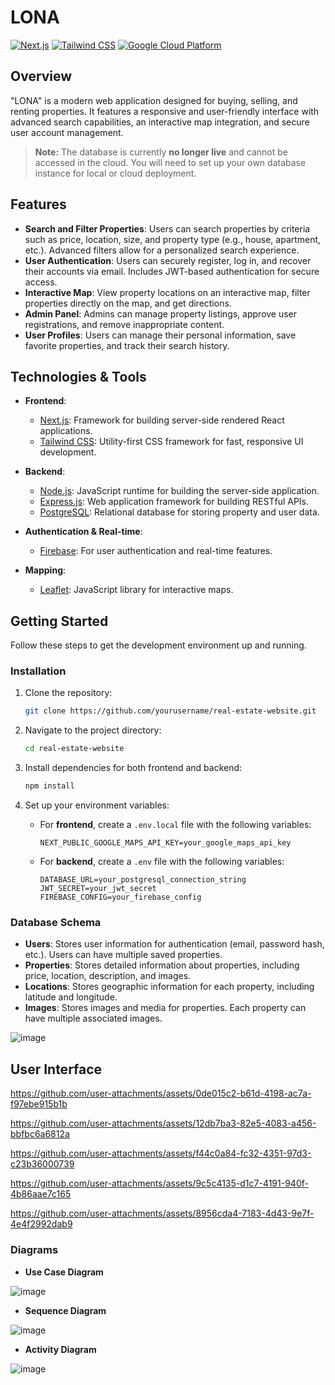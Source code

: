 # LONA
[![Next.js](https://img.shields.io/badge/Next.js-%23000000.svg?style=for-the-badge&logo=next.js&logoColor=white)](https://nextjs.org/)
[![Tailwind CSS](https://img.shields.io/badge/Tailwind%20CSS-%2338BDF8.svg?style=for-the-badge&logo=tailwind-css&logoColor=white)](https://tailwindcss.com/)
[![Google Cloud Platform](https://img.shields.io/badge/Google%20Cloud-%234285F4.svg?style=for-the-badge&logo=google-cloud&logoColor=white)](https://cloud.google.com/)

## Overview

"LONA" is a modern web application designed for buying, selling, and renting properties. It features a responsive and user-friendly interface with advanced search capabilities, an interactive map integration, and secure user account management.

> **Note:** The database is currently **no longer live** and cannot be accessed in the cloud. You will need to set up your own database instance for local or cloud deployment.

## Features

- **Search and Filter Properties**: Users can search properties by criteria such as price, location, size, and property type (e.g., house, apartment, etc.). Advanced filters allow for a personalized search experience.
- **User Authentication**: Users can securely register, log in, and recover their accounts via email. Includes JWT-based authentication for secure access.
- **Interactive Map**: View property locations on an interactive map, filter properties directly on the map, and get directions.
- **Admin Panel**: Admins can manage property listings, approve user registrations, and remove inappropriate content.
- **User Profiles**: Users can manage their personal information, save favorite properties, and track their search history.

## Technologies & Tools

- **Frontend**:
  - [Next.js](https://nextjs.org/): Framework for building server-side rendered React applications.
  - [Tailwind CSS](https://tailwindcss.com/): Utility-first CSS framework for fast, responsive UI development.

- **Backend**:
  - [Node.js](https://nodejs.org/): JavaScript runtime for building the server-side application.
  - [Express.js](https://expressjs.com/): Web application framework for building RESTful APIs.
  - [PostgreSQL](https://www.postgresql.org/): Relational database for storing property and user data.

- **Authentication & Real-time**:
  - [Firebase](https://firebase.google.com/): For user authentication and real-time features.

- **Mapping**:
  - [Leaflet](https://leafletjs.com/): JavaScript library for interactive maps.


## Getting Started

Follow these steps to get the development environment up and running.

### Installation

1. Clone the repository:

    ```bash
    git clone https://github.com/yourusername/real-estate-website.git
    ```

2. Navigate to the project directory:

    ```bash
    cd real-estate-website
    ```

3. Install dependencies for both frontend and backend:

    ```bash
    npm install
    ```

4. Set up your environment variables:

    - For **frontend**, create a `.env.local` file with the following variables:
      ```env
      NEXT_PUBLIC_GOOGLE_MAPS_API_KEY=your_google_maps_api_key
      ```

    - For **backend**, create a `.env` file with the following variables:
      ```env
      DATABASE_URL=your_postgresql_connection_string
      JWT_SECRET=your_jwt_secret
      FIREBASE_CONFIG=your_firebase_config
      ```

### Database Schema

- **Users**: Stores user information for authentication (email, password hash, etc.). Users can have multiple saved properties.
- **Properties**: Stores detailed information about properties, including price, location, description, and images.
- **Locations**: Stores geographic information for each property, including latitude and longitude.
- **Images**: Stores images and media for properties. Each property can have multiple associated images.

![image](https://github.com/user-attachments/assets/285a64c4-568c-4ceb-b230-a115ad4006a0)

## User Interface  

https://github.com/user-attachments/assets/0de015c2-b61d-4198-ac7a-f97ebe915b1b

https://github.com/user-attachments/assets/12db7ba3-82e5-4083-a456-bbfbc6a6812a

https://github.com/user-attachments/assets/f44c0a84-fc32-4351-97d3-c23b36000739

https://github.com/user-attachments/assets/9c5c4135-d1c7-4191-940f-4b86aae7c165

https://github.com/user-attachments/assets/8956cda4-7183-4d43-9e7f-4e4f2992dab9

### Diagrams
- **Use Case Diagram**
  
![image](https://github.com/user-attachments/assets/8835c418-04c4-4d52-9627-b2ccfd078899)
- **Sequence Diagram**
  
![image](https://github.com/user-attachments/assets/849d1a0c-9d61-40bb-b0bb-9ede7e616e30)
- **Activity Diagram**
  
![image](https://github.com/user-attachments/assets/2647fa8d-e761-4fac-a42f-bff5fee1ebf2)
